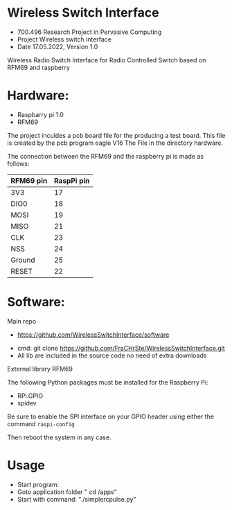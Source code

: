 # Wireless Switch Interface

- 700.496	Research Project in Pervasive Computing
- Project	Wireless switch interface
- Date		17.05.2022, Version	1.0

Wireless Radio Switch Interface for Radio Controlled Switch based on RFM69 and raspberry 

# Hardware: 

- Raspbarry pi 1.0
- RFM69 

The project inculdes a pcb board file for the producing a test board. This file is created by the pcb program eagle V16
The File in the directory hardware. 

The connection between the RFM69 and the raspberry pi is made as follows:

| RFM69 pin | RaspPi pin  
| ------- |-------
| 3V3     | 17  
| DIO0    | 18  
| MOSI    | 19  
| MISO    | 21  
| CLK     | 23  
| NSS     | 24   
| Ground  | 25  
| RESET   | 22   



# Software: 

Main repo
* https://github.com/WirelessSwitchInterface/software
- cmd: git clone https://github.com/FraCHrSte/WirelessSwitchInterface.git
- All lib are included in the source code no need of extra downloads

External library RFM69

The following Python packages must be installed for the Raspberry Pi:

* RPi.GPIO
* spidev

Be sure to enable the SPI interface on your GPIO header using either the command `raspi-config`

Then reboot the system in any case.


# Usage

- Start program: 
- Goto  application folder " cd /apps"
- Start with command: "./simplercpulse.py"
